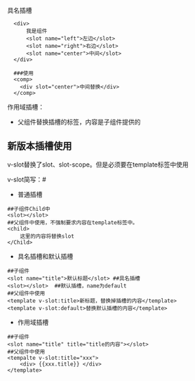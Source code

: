 具名插槽

~~~
  <div>
      我是组件
      <slot name="left">左边</slot>
      <slot name="right">右边</slot>
      <slot name="center">中间</slot>
  </div>
  
  ###使用
  <comp>
    <div slot="center">中间替换</div>
  </comp>
~~~

作用域插槽：

- 父组件替换插槽的标签，内容是子组件提供的





## 新版本插槽使用

v-slot替换了slot、slot-scope。但是必须要在template标签中使用

v-slot简写：#

- 普通插槽

~~~
##子组件Child中
<slot></slot>
##父组件中使用，不强制要求内容在template标签中。
<child>
	这里的内容将替换slot
</Child>
~~~



- 具名插槽和默认插槽

~~~
##子组件
<slot name="title">默认标题</slot> ##具名插槽
<slot></slot>  ##默认插槽，name为default
##父组件中使用
<template v-slot:title>新标题，替换掉插槽的内容</template>
<template v-slot:default>替换默认插槽的内容</template>
~~~

- 作用域插槽

~~~
##子组件
<slot name="title" title="title的内容"></slot>
##父组件中使用
<tempalte v-slot:title="xxx">
	<div> {{xxx.title}} </div>
</template>
~~~

